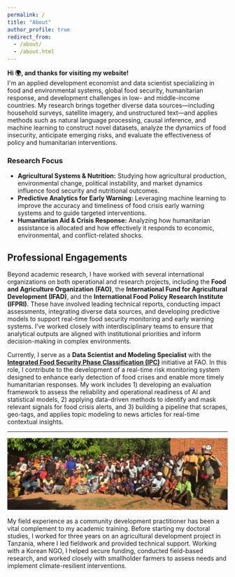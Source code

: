 ```yaml
---
permalink: /
title: "About"
author_profile: true
redirect_from: 
  - /about/
  - /about.html
---
```


**Hi 🌍, and thanks for visiting my website!**  
I'm an applied development economist and data scientist specializing in food and environmental systems, global food security, humanitarian response, and development challenges in low- and middle-income countries. My research brings together diverse data sources—including household surveys, satellite imagery, and unstructured text—and applies methods such as natural language processing, causal inference, and machine learning to construct novel datasets, analyze the dynamics of food insecurity, anticipate emerging risks, and evaluate the effectiveness of policy and humanitarian interventions.

### Research Focus

- **Agricultural Systems & Nutrition:** Studying how agricultural production, environmental change, political instability, and market dynamics influence food security and nutritional outcomes.  
- **Predictive Analytics for Early Warning:** Leveraging machine learning to improve the accuracy and timeliness of food crisis early warning systems and to guide targeted interventions.  
- **Humanitarian Aid & Crisis Response:** Analyzing how humanitarian assistance is allocated and how effectively it responds to economic, environmental, and conflict-related shocks.  

## Professional Engagements

Beyond academic research, I have worked with several international organizations on both operational and research projects, including the **Food and Agriculture Organization (FAO)**, the **International Fund for Agricultural Development (IFAD)**, and the **International Food Policy Research Institute (IFPRI)**. These have involved leading technical reports, conducting impact assessments, integrating diverse data sources, and developing predictive models to support real-time food security monitoring and early warning systems. I’ve worked closely with interdisciplinary teams to ensure that analytical outputs are aligned with institutional priorities and inform decision-making in complex environments.

Currently, I serve as a **Data Scientist and Modeling Specialist** with the **[Integrated Food Security Phase Classification (IPC)](https://www.ipcinfo.org/)** initiative at FAO. In this role, I contribute to the development of a real-time risk monitoring system designed to enhance early detection of food crises and enable more timely humanitarian responses. My work includes 1) developing an evaluation framework to assess the reliability and operational readiness of AI and statistical models, 2) applying data-driven methods to identify and mask relevant signals for food crisis alerts, and 3) building a pipeline that scrapes, geo-tags, and applies topic modeling to news articles for real-time contextual insights.

---

![Fieldwork in Kilosa District, Tanzania (2017)](images/tanzania.png)

My field experience as a community development practitioner has been a vital complement to my academic training. Before starting my doctoral studies, I worked for three years on an agricultural development project in Tanzania, where I led fieldwork and provided technical support. Working with a Korean NGO, I helped secure funding, conducted field-based research, and worked closely with smallholder farmers to assess needs and implement climate-resilient interventions.



